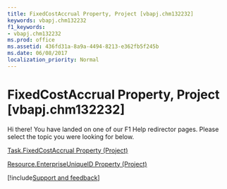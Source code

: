 ```yaml
---
title: FixedCostAccrual Property, Project [vbapj.chm132232]
keywords: vbapj.chm132232
f1_keywords:
- vbapj.chm132232
ms.prod: office
ms.assetid: 436fd31a-8a9a-4494-8213-e362fb5f245b
ms.date: 06/08/2017
localization_priority: Normal
---
```



# FixedCostAccrual Property, Project [vbapj.chm132232]

Hi there! You have landed on one of our F1 Help redirector pages. Please select the topic you were looking for below.

[Task.FixedCostAccrual Property (Project)](https://msdn.microsoft.com/library/22a76efc-de26-3687-6ffe-674478c48767%28Office.15%29.aspx)

[Resource.EnterpriseUniqueID Property (Project)](https://msdn.microsoft.com/library/ad5bdf09-a1e0-c9fd-c3ae-ba1639177a95%28Office.15%29.aspx)

[!include[Support and feedback](~/includes/feedback-boilerplate.md)]